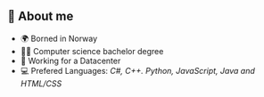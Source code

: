 ## 🫡 About me
- 🌍 Borned in Norway
- 🧑‍🎓 Computer science bachelor degree
- 🏢 Working for a Datacenter
- 💻 Prefered Languages: *C#, C++. Python, JavaScript, Java and HTML/CSS* 
